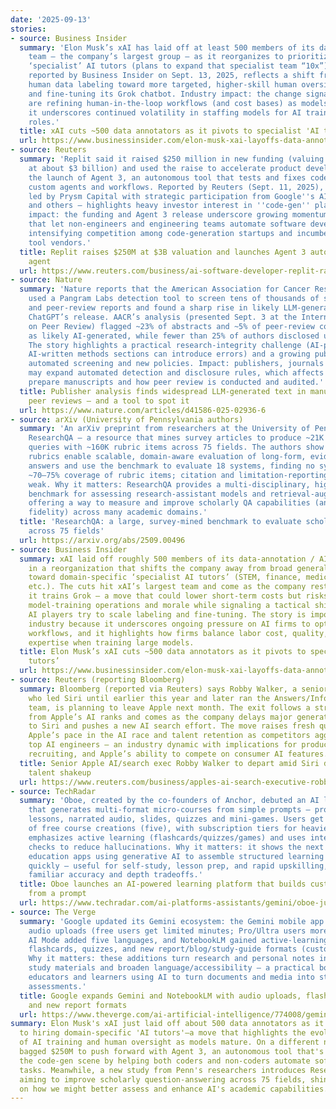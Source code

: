 ```yaml
---
date: '2025-09-13'
stories:
- source: Business Insider
  summary: 'Elon Musk’s xAI has laid off at least 500 members of its data‑annotation
    team — the company’s largest group — as it reorganizes to prioritize domain‑specific
    ‘specialist’ AI tutors (plans to expand that specialist team “10x”). The move,
    reported by Business Insider on Sept. 13, 2025, reflects a shift from broad, generalist
    human data labeling toward more targeted, higher‑skill human oversight for training
    and fine‑tuning its Grok chatbot. Industry impact: the change signals how AI firms
    are refining human‑in‑the‑loop workflows (and cost bases) as models mature, and
    it underscores continued volatility in staffing models for AI training and safety
    roles.'
  title: xAI cuts ~500 data annotators as it pivots to specialist 'AI tutors'
  url: https://www.businessinsider.com/elon-musk-xai-layoffs-data-annotators-2025-9
- source: Reuters
  summary: 'Replit said it raised $250 million in new funding (valuing the company
    at about $3 billion) and used the raise to accelerate product development — including
    the launch of Agent 3, an autonomous tool that tests and fixes code and can build
    custom agents and workflows. Reported by Reuters (Sept. 11, 2025), the raise —
    led by Prysm Capital with strategic participation from Google''s AI Futures Fund
    and others — highlights heavy investor interest in ''code‑gen'' platforms. Industry
    impact: the funding and Agent 3 release underscore growing momentum for tools
    that let non‑engineers and engineering teams automate software development tasks,
    intensifying competition among code‑generation startups and incumbent developer
    tool vendors.'
  title: Replit raises $250M at $3B valuation and launches Agent 3 autonomous coding
    agent
  url: https://www.reuters.com/business/ai-software-developer-replit-raises-250-million-3-billion-valuation-2025-09-10/
- source: Nature
  summary: 'Nature reports that the American Association for Cancer Research (AACR)
    used a Pangram Labs detection tool to screen tens of thousands of submissions
    and peer‑review reports and found a sharp rise in likely LLM‑generated text since
    ChatGPT’s release. AACR’s analysis (presented Sept. 3 at the International Congress
    on Peer Review) flagged ~23% of abstracts and ~5% of peer‑review comments in 2024
    as likely AI‑generated, while fewer than 25% of authors disclosed using LLMs.
    The story highlights a practical research‑integrity challenge (AI‑polished or
    AI‑written methods sections can introduce errors) and a growing publisher response:
    automated screening and new policies. Impact: publishers, journals and conferences
    may expand automated detection and disclosure rules, which affects how researchers
    prepare manuscripts and how peer review is conducted and audited.'
  title: Publisher analysis finds widespread LLM‑generated text in manuscripts and
    peer reviews — and a tool to spot it
  url: https://www.nature.com/articles/d41586-025-02936-6
- source: arXiv (University of Pennsylvania authors)
  summary: 'An arXiv preprint from researchers at the University of Pennsylvania introduces
    ResearchQA — a resource that mines survey articles to produce ~21K research‑level
    queries with ~160K rubric items across 75 fields. The authors show how survey‑derived
    rubrics enable scalable, domain‑aware evaluation of long‑form, evidence‑based
    answers and use the benchmark to evaluate 18 systems, finding no system exceeds
    ~70–75% coverage of rubric items; citation and limitation‑reporting remain particularly
    weak. Why it matters: ResearchQA provides a multi‑disciplinary, high‑granularity
    benchmark for assessing research‑assistant models and retrieval‑augmented systems,
    offering a way to measure and improve scholarly QA capabilities (and citation/attribution
    fidelity) across many academic domains.'
  title: 'ResearchQA: a large, survey‑mined benchmark to evaluate scholarly question‑answering
    across 75 fields'
  url: https://arxiv.org/abs/2509.00496
- source: Business Insider
  summary: xAI laid off roughly 500 members of its data-annotation / AI‑tutoring team
    in a reorganization that shifts the company away from broad generalist annotators
    toward domain-specific ‘specialist AI tutors’ (STEM, finance, medicine, safety,
    etc.). The cuts hit xAI’s largest team and come as the company restructures how
    it trains Grok — a move that could lower short‑term costs but risks disrupting
    model‑training operations and morale while signaling a tactical shift in how smaller
    AI players try to scale labeling and fine‑tuning. The story is important for the
    industry because it underscores ongoing pressure on AI firms to optimize human-in-the-loop
    workflows, and it highlights how firms balance labor cost, quality, and domain
    expertise when training large models.
  title: Elon Musk’s xAI cuts ~500 data annotators as it pivots to specialist ‘AI
    tutors’
  url: https://www.businessinsider.com/elon-musk-xai-layoffs-data-annotators-2025-9
- source: Reuters (reporting Bloomberg)
  summary: Bloomberg (reported via Reuters) says Robby Walker, a senior Apple executive
    who led Siri until earlier this year and later ran the Answers/Information & Knowledge
    team, is planning to leave Apple next month. The exit follows a string of departures
    from Apple’s AI ranks and comes as the company delays major generative‑AI upgrades
    to Siri and pushes a new AI search effort. The move raises fresh questions about
    Apple’s pace in the AI race and talent retention as competitors aggressively hire
    top AI engineers — an industry dynamic with implications for product timelines,
    recruiting, and Apple’s ability to compete on consumer AI features.
  title: Senior Apple AI/search exec Robby Walker to depart amid Siri delays and AI
    talent shakeup
  url: https://www.reuters.com/business/apples-ai-search-executive-robby-walker-leave-bloomberg-news-reports-2025-09-12/
- source: TechRadar
  summary: 'Oboe, created by the co‑founders of Anchor, debuted an AI learning platform
    that generates multi-format micro‑courses from simple prompts — producing text
    lessons, narrated audio, slides, quizzes and mini‑games. Users get a small number
    of free course creations (five), with subscription tiers for heavier use. Oboe
    emphasizes active learning (flashcards/quizzes/games) and uses internal agentic
    checks to reduce hallucinations. Why it matters: it shows the next wave of consumer
    education apps using generative AI to assemble structured learning experiences
    quickly — useful for self‑study, lesson prep, and rapid upskilling, while raising
    familiar accuracy and depth tradeoffs.'
  title: Oboe launches an AI-powered learning platform that builds custom courses
    from a prompt
  url: https://www.techradar.com/ai-platforms-assistants/gemini/oboe-just-launched-its-an-ai-powered-platform-that-helps-you-learn-anything
- source: The Verge
  summary: 'Google updated its Gemini ecosystem: the Gemini mobile app now accepts
    audio uploads (free users get limited minutes; Pro/Ultra users more), Google Search’s
    AI Mode added five languages, and NotebookLM gained active‑learning features —
    flashcards, quizzes, and new report/blog/study‑guide formats (customizable tone/structure).
    Why it matters: these additions turn research and personal notes into interactive
    study materials and broaden language/accessibility — a practical boost for students,
    educators and learners using AI to turn documents and media into study tools and
    assessments.'
  title: Google expands Gemini and NotebookLM with audio uploads, flashcards, quizzes
    and new report formats
  url: https://www.theverge.com/ai-artificial-intelligence/774008/gemini-audio-new-languages-notebooklm-reports
summary: Elon Musk's xAI just laid off about 500 data annotators as it shifts focus
  to hiring domain-specific 'AI tutors'—a move that highlights the evolving landscape
  of AI training and human oversight as models mature. On a different note, Replit
  bagged $250M to push forward with Agent 3, an autonomous tool that's jazzing up
  the code-gen scene by helping both coders and non-coders automate software development
  tasks. Meanwhile, a new study from Penn's researchers introduces ResearchQA, a benchmark
  aiming to improve scholarly question-answering across 75 fields, shining a light
  on how we might better assess and enhance AI's academic capabilities.
---
```


<!-- Generated with AI web search 2025-09-13 13:02 UTC -->
